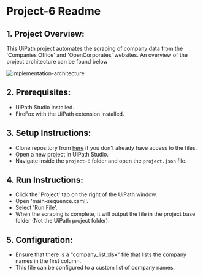 # Project-6 Readme

## 1. Project Overview:
This UiPath project automates the scraping of company data from the 'Companies Office' and 'OpenCorporates' websites. An overview of the project architecture can be found below


![implementation-architecture](https://github.com/InfoSys-Softeng-2023-Group-6/Project-6/assets/68930603/0f0ea871-81cf-4ee0-bb6f-a6e1d63b33f4)


## 2. Prerequisites:
- UiPath Studio installed.
- FireFox with the UiPath extension installed.

## 3. Setup Instructions:
   * Clone repository from [here](https://github.com/InfoSys-Softeng-2023-Group-6/Project-6/) if you don't already have access to the files.
   * Open a new project in UiPath Studio.
   * Navigate inside the `project-6` folder and open the `project.json` file.

## 4. Run Instructions:
   * Click the 'Project' tab on the right of the UiPath window.
   *  Open 'main-sequence.xaml'.
   *  Select 'Run File'.
   *  When the scraping is complete, it will output the file in the project base folder (Not the UiPath project folder).

## 5. Configuration:
   - Ensure that there is a "company_list.xlsx" file that lists the company names in the first column.
   - This file can be configured to a custom list of company names.
